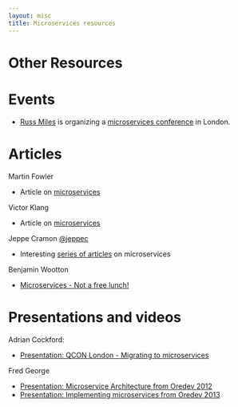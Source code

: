 ```yaml
---
layout: misc
title: Microservices resources
---
```


# Other Resources

# Events

* [Russ Miles](https://twitter.com/russmiles) is organizing a [microservices conference](https://skillsmatter.com/conferences/6312-mucon) in London.

# Articles

Martin Fowler

* Article on [microservices](http://martinfowler.com/articles/microservices.html)

Victor Klang

* Article on [microservices](http://klangism.tumblr.com/post/80087171446/microservices)

Jeppe Cramon ‏[@jeppec](https://twitter.com/jeppec)

* Interesting [series of articles](http://www.tigerteam.dk/category/soa/microservices/) on microservices

Benjamin Wootton

* [Microservices - Not a free lunch!](http://contino.co.uk/blog/2013/03/31/microservices-no-free-lunch.html)

# Presentations and videos

Adrian Cockford:

* [Presentation: QCON London - Migrating to microservices](http://qconlondon.com/dl/qcon-london-2014/slides/AdrianCockcroft_MigratingToMicroservices.pdf)

Fred George

* [Presentation: Microservice Architecture from Oredev 2012](http://oredev.org/2012/sessions/microservice-architecture)
* [Presentation: Implementing microservices from Oredev 2013](http://oredev.org/2013/wed-fri-conference/implementing-microservice-architectures)






